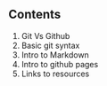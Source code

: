 ## Contents
1. Git Vs Github
2. Basic git syntax
3. Intro to Markdown
4. Intro to github pages
5. Links to resources
